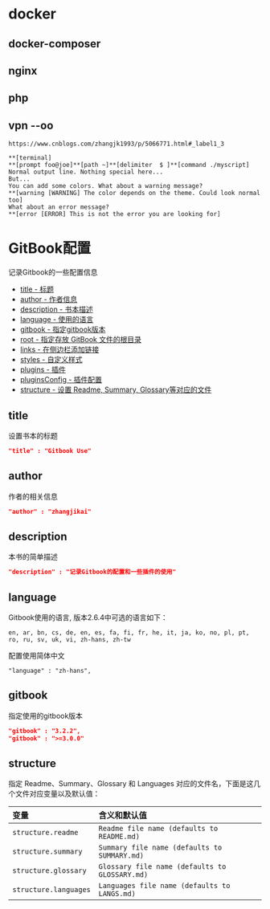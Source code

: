 # docker

## docker-composer

## nginx

## php

## vpn --oo

```
https://www.cnblogs.com/zhangjk1993/p/5066771.html#_label1_3
```

```
**[terminal]
**[prompt foo@joe]**[path ~]**[delimiter  $ ]**[command ./myscript]
Normal output line. Nothing special here...
But...
You can add some colors. What about a warning message?
**[warning [WARNING] The color depends on the theme. Could look normal too]
What about an error message?
**[error [ERROR] This is not the error you are looking for]

```


# GitBook配置
记录Gitbook的一些配置信息

* [title - 标题](#title)
* [author - 作者信息](#author)
* [description - 书本描述](#description)
* [language - 使用的语言](#language)
* [gitbook - 指定gitbook版本](#gitbook)
* [root - 指定存放 GitBook 文件的根目录](#root)
* [links - 在侧边栏添加链接](#links)
* [styles - 自定义样式](#styles)
* [plugins - 插件](#plugins)
* [pluginsConfig - 插件配置](#pluginsconfig)
* [structure - 设置 Readme, Summary, Glossary等对应的文件](#structure)

## title
设置书本的标题
```json
"title" : "Gitbook Use"
```

## author
作者的相关信息
```json
"author" : "zhangjikai"
```

## description
本书的简单描述
```json
"description" : "记录Gitbook的配置和一些插件的使用"
```

## language
Gitbook使用的语言, 版本2.6.4中可选的语言如下：
```
en, ar, bn, cs, de, en, es, fa, fi, fr, he, it, ja, ko, no, pl, pt, ro, ru, sv, uk, vi, zh-hans, zh-tw
```
配置使用简体中文
```
"language" : "zh-hans",
```
## gitbook
指定使用的gitbook版本
```json
"gitbook" : "3.2.2",
"gitbook" : ">=3.0.0"
```

## structure
指定 Readme、Summary、Glossary 和 Languages 对应的文件名，下面是这几个文件对应变量以及默认值：

| 变量 | 含义和默认值 |
|:----|:----|
|`structure.readme` | `Readme file name (defaults to README.md)` |
|`structure.summary` | `Summary file name (defaults to SUMMARY.md)`|
|`structure.glossary`| `Glossary file name (defaults to GLOSSARY.md)` |
|`structure.languages`| `Languages file name (defaults to LANGS.md)`|

